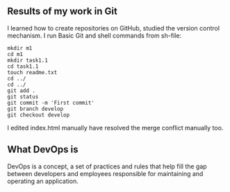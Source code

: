 ## Results of my work in Git
I learned how to create repositories on GitHub, 
studied the version control mechanism.
I run Basic Git and shell commands from sh-file:
```
mkdir m1
cd m1
mkdir task1.1
cd task1.1
touch readme.txt
cd ../
cd ../
git add .
git status
git commit -m 'First commit'
git branch develop
git checkout develop
```
I edited index.html manually have resolved the merge conflict manually too.

 
## What DevOps is
DevOps is  a concept, a set of practices and rules that 
help fill the gap between  developers and employees responsible for 
maintaining and operating an application.


